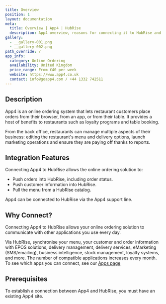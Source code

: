 ```yaml
---
title: Overview
position: 1
layout: documentation
meta:
  title: Overview | App4 | HubRise
  description: App4 overview, reasons for connecting it to HubRise and summary of integrated features. Synchronise data between your online ordering solution and your apps.
gallery:
  - __gallery-001.png
  - __gallery-002.png
path_override: /
app_info:
  category: Online Ordering
  availability: United Kingdom
  price_range: From £40 per week
  website: https://www.app4.co.uk
  contact: info@goapp4.com / +44 1332 742511
---
```


## Description

App4 is an online ordering system that lets restaurant customers place orders from their browser, from an app, or from their table. It provides a host of benefits to restaurants such as loyalty programs and table booking.

From the back office, restaurants can manage multiple aspects of their business: editing the restaurant's menu and delivery options, launch marketing operations and ensure they are paying off thanks to reports.

## Integration Features

Connecting App4 to HubRise allows the online ordering solution to:

- Push orders into HubRise, including order status.
- Push customer information into HubRise.
- Pull the menu from a HubRise catalog.

App4 can be connected to HubRise via the App4 support line.

## Why Connect?

Connecting App4 to HubRise allows your online ordering solution to communicate with other applications you use every day.

Via HubRise, synchronise your menu, your customer and order information with EPOS solutions, delivery management, delivery services, eMarketing (SMS/emailing), business intelligence, stock management, loyalty systems, and more. The number of compatible applications increases every month. To see which apps you can connect, see our [Apps page](/apps)

## Prerequisites

To establish a connection between App4 and HubRise, you must have an existing App4 site.
